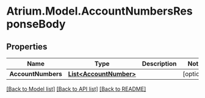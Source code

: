 # Atrium.Model.AccountNumbersResponseBody
## Properties

Name | Type | Description | Notes
------------ | ------------- | ------------- | -------------
**AccountNumbers** | [**List&lt;AccountNumber&gt;**](AccountNumber.md) |  | [optional] 

[[Back to Model list]](../README.md#documentation-for-models) [[Back to API list]](../README.md#documentation-for-api-endpoints) [[Back to README]](../README.md)

